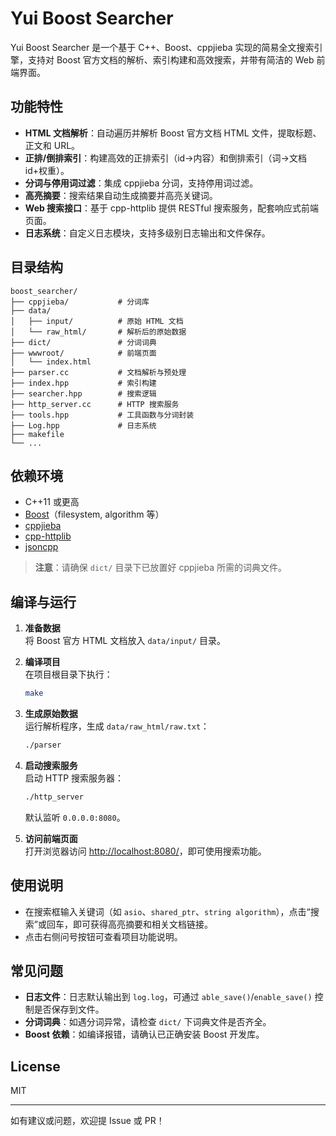 # Yui Boost Searcher

Yui Boost Searcher 是一个基于 C++、Boost、cppjieba 实现的简易全文搜索引擎，支持对 Boost 官方文档的解析、索引构建和高效搜索，并带有简洁的 Web 前端界面。

## 功能特性

- **HTML 文档解析**：自动遍历并解析 Boost 官方文档 HTML 文件，提取标题、正文和 URL。
- **正排/倒排索引**：构建高效的正排索引（id->内容）和倒排索引（词->文档id+权重）。
- **分词与停用词过滤**：集成 cppjieba 分词，支持停用词过滤。
- **高亮摘要**：搜索结果自动生成摘要并高亮关键词。
- **Web 搜索接口**：基于 cpp-httplib 提供 RESTful 搜索服务，配套响应式前端页面。
- **日志系统**：自定义日志模块，支持多级别日志输出和文件保存。

## 目录结构

```
boost_searcher/
├── cppjieba/           # 分词库
├── data/
│   ├── input/          # 原始 HTML 文档
│   └── raw_html/       # 解析后的原始数据
├── dict/               # 分词词典
├── wwwroot/            # 前端页面
│   └── index.html
├── parser.cc           # 文档解析与预处理
├── index.hpp           # 索引构建
├── searcher.hpp        # 搜索逻辑
├── http_server.cc      # HTTP 搜索服务
├── tools.hpp           # 工具函数与分词封装
├── Log.hpp             # 日志系统
├── makefile
└── ...
```

## 依赖环境

- C++11 或更高
- [Boost](https://www.boost.org/)（filesystem, algorithm 等）
- [cppjieba](https://github.com/yanyiwu/cppjieba)
- [cpp-httplib](https://github.com/yhirose/cpp-httplib)  
- [jsoncpp](https://github.com/open-source-parsers/jsoncpp)

> **注意**：请确保 `dict/` 目录下已放置好 cppjieba 所需的词典文件。

## 编译与运行

1. **准备数据**  
   将 Boost 官方 HTML 文档放入 `data/input/` 目录。

2. **编译项目**  
   在项目根目录下执行：
   ```bash
   make
   ```

3. **生成原始数据**  
   运行解析程序，生成 `data/raw_html/raw.txt`：
   ```bash
   ./parser
   ```

4. **启动搜索服务**  
   启动 HTTP 搜索服务器：
   ```bash
   ./http_server
   ```
   默认监听 `0.0.0.0:8080`。

5. **访问前端页面**  
   打开浏览器访问 [http://localhost:8080/](http://localhost:8080/)，即可使用搜索功能。

## 使用说明

- 在搜索框输入关键词（如 `asio`、`shared_ptr`、`string algorithm`），点击“搜索”或回车，即可获得高亮摘要和相关文档链接。
- 点击右侧问号按钮可查看项目功能说明。

## 常见问题

- **日志文件**：日志默认输出到 `log.log`，可通过 `able_save()`/`enable_save()` 控制是否保存到文件。
- **分词词典**：如遇分词异常，请检查 `dict/` 下词典文件是否齐全。
- **Boost 依赖**：如编译报错，请确认已正确安装 Boost 开发库。

## License

MIT

---

如有建议或问题，欢迎提 Issue 或 PR！
